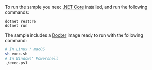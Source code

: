 To run the sample you need <a href="https://www.microsoft.com/net/download" target="_blank">.NET Core</a> installed, and run the following commands:

```bash
dotnet restore
dotnet run
```

The sample includes a <a href="https://www.docker.com" target="_blank">Docker</a> image ready to run with the following command:

```bash
# In Linux / macOS
sh exec.sh
# In Windows' Powershell
./exec.ps1
```